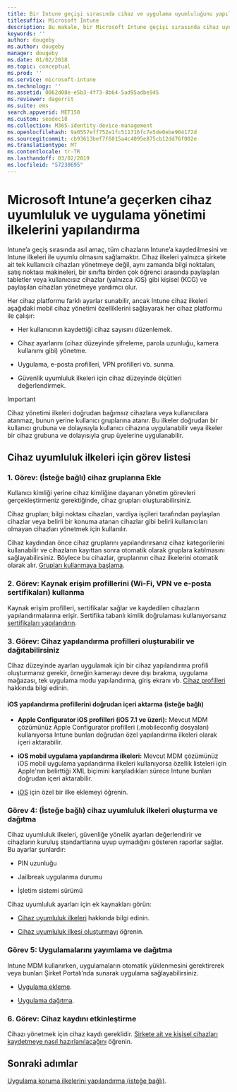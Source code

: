 ```yaml
---
title: Bir Intune geçişi sırasında cihaz ve uygulama uyumluluğunu yapılandırma
titlesuffix: Microsoft Intune
description: Bu makale, bir Microsoft Intune geçişi sırasında cihaz uyumluluk ve uygulama yönetimi ilkelerini yapılandırmak için gerekli adımları sağlar.
keywords: ''
author: dougeby
ms.author: dougeby
manager: dougeby
ms.date: 01/02/2018
ms.topic: conceptual
ms.prod: ''
ms.service: microsoft-intune
ms.technology: ''
ms.assetid: 0062d08e-e5b3-4f73-8b64-5ad95adbe945
ms.reviewer: dagerrit
ms.suite: ems
search.appverid: MET150
ms.custom: seodec18
ms.collection: M365-identity-device-management
ms.openlocfilehash: 9a0557eff752e1fc511716fc7e5de0ebe904172d
ms.sourcegitcommit: cb93613bef7f6015a4c4095e875cb12dd76f002e
ms.translationtype: MT
ms.contentlocale: tr-TR
ms.lasthandoff: 03/02/2019
ms.locfileid: "57230695"
---
```

# <a name="configure-device-compliance-and-app-management-policies-when-migrating-to-microsoft-intune"></a>Microsoft Intune’a geçerken cihaz uyumluluk ve uygulama yönetimi ilkelerini yapılandırma

Intune’a geçiş sırasında asıl amaç, tüm cihazların Intune’a kaydedilmesini ve Intune ilkeleri ile uyumlu olmasını sağlamaktır. Cihaz ilkeleri yalnızca şirkete ait tek kullanıcılı cihazları yönetmeye değil, aynı zamanda bilgi noktaları, satış noktası makineleri, bir sınıfta birden çok öğrenci arasında paylaşılan tabletler veya kullanıcısız cihazlar (yalnızca iOS) gibi kişisel (KCG) ve paylaşılan cihazları yönetmeye yardımcı olur.

Her cihaz platformu farklı ayarlar sunabilir, ancak Intune cihaz ilkeleri aşağıdaki mobil cihaz yönetimi özelliklerini sağlayarak her cihaz platformu ile çalışır:

-   Her kullanıcının kaydettiği cihaz sayısını düzenlemek.

-   Cihaz ayarlarını (cihaz düzeyinde şifreleme, parola uzunluğu, kamera kullanımı gibi) yönetme.

-   Uygulama, e-posta profilleri, VPN profilleri vb. sunma.

-   Güvenlik uyumluluk ilkeleri için cihaz düzeyinde ölçütleri değerlendirmek.

> [!IMPORTANT]
> Cihaz yönetimi ilkeleri doğrudan bağımsız cihazlara veya kullanıcılara atanmaz, bunun yerine kullanıcı gruplarına atanır. Bu ilkeler doğrudan bir kullanıcı grubuna ve dolayısıyla kullanıcı cihazına uygulanabilir veya ilkeler bir cihaz grubuna ve dolayısıyla grup üyelerine uygulanabilir.

## <a name="task-list-for-device-compliance-policies"></a>Cihaz uyumluluk ilkeleri için görev listesi

### <a name="task-1-add-device-groups-optional"></a>1. Görev: (İsteğe bağlı) cihaz gruplarına Ekle

Kullanıcı kimliği yerine cihaz kimliğine dayanan yönetim görevleri gerçekleştirmeniz gerektiğinde, cihaz grupları oluşturabilirsiniz.

Cihaz grupları; bilgi noktası cihazları, vardiya işçileri tarafından paylaşılan cihazlar veya belirli bir konuma atanan cihazlar gibi belirli kullanıcıları olmayan cihazları yönetmek için kullanılır.

Cihaz kaydından önce cihaz gruplarını yapılandırırsanız cihaz kategorilerini kullanabilir ve cihazların kayıttan sonra otomatik olarak gruplara katılmasını sağlayabilirsiniz. Böylece bu cihazlar, gruplarının cihaz ilkelerini otomatik olarak alır. [Grupları kullanmaya başlama](groups-get-started.md).

### <a name="task-2-use-resource-access-profiles-wi-fi-vpn-and-email-certificates"></a>2. Görev: Kaynak erişim profillerini (Wi-Fi, VPN ve e-posta sertifikaları) kullanma

Kaynak erişim profilleri, sertifikalar sağlar ve kaydedilen cihazların yapılandırmalarına erişir. Sertifika tabanlı kimlik doğrulaması kullanıyorsanız [sertifikaları yapılandırın](certificates-configure.md).

### <a name="task-3-create-and-deploy-device-configuration-profiles"></a>3. Görev: Cihaz yapılandırma profilleri oluşturabilir ve dağıtabilirsiniz

Cihaz düzeyinde ayarları uygulamak için bir cihaz yapılandırma profili oluşturmanız gerekir, örneğin kamerayı devre dışı bırakma, uygulama mağazası, tek uygulama modu yapılandırma, giriş ekranı vb. [Cihaz profilleri](device-profiles.md) hakkında bilgi edinin.

####  <a name="directly-import-ios-configuration-profiles-optional"></a>iOS yapılandırma profillerini doğrudan içeri aktarma (isteğe bağlı)

-   **Apple Configurator iOS profilleri (iOS 7.1 ve üzeri):** Mevcut MDM çözümünüz Apple Configurator profilleri (.mobileconfig dosyaları) kullanıyorsa Intune bunları doğrudan özel yapılandırma ilkeleri olarak içeri aktarabilir.

-   **iOS mobil uygulama yapılandırma ilkeleri:** Mevcut MDM çözümünüz iOS mobil uygulama yapılandırma ilkeleri kullanıyorsa özellik listeleri için Apple'nın belirttiği XML biçimini karşıladıkları sürece Intune bunları doğrudan içeri aktarabilir.

- [iOS](custom-settings-ios.md) için özel bir ilke eklemeyi öğrenin.

### <a name="task-4-create-and-deploy-device-compliance-policies-optional"></a>Görev 4: (İsteğe bağlı) cihaz uyumluluk ilkeleri oluşturma ve dağıtma

Cihaz uyumluluk ilkeleri, güvenliğe yönelik ayarları değerlendirir ve cihazların kuruluş standartlarına uyup uymadığını gösteren raporlar sağlar. Bu ayarlar şunlardır:

-   PIN uzunluğu

-   Jailbreak uygulanma durumu

-   İşletim sistemi sürümü

Cihaz uyumluluk ayarları için ek kaynakları görün:

-   [Cihaz uyumluluk ilkeleri](device-compliance.md) hakkında bilgi edinin.

-   [Cihaz uyumluluk ilkesi oluşturmayı](device-compliance-get-started.md) öğrenin.

### <a name="task-5-publish-and-deploy-apps"></a>Görev 5: Uygulamalarını yayımlama ve dağıtma

Intune MDM kullanırken, uygulamaların otomatik yüklenmesini gerektirerek veya bunları Şirket Portalı’nda sunarak uygulama sağlayabilirsiniz.

-   [Uygulama ekleme](apps-add.md).

-   [Uygulama dağıtma](apps-deploy.md).

### <a name="task-6-enable-device-enrollment"></a>6. Görev: Cihaz kaydını etkinleştirme

Cihazı yönetmek için cihaz kaydı gereklidir. [Şirkete ait ve kişisel cihazları kaydetmeye nasıl hazırlanılacağını](device-enrollment.md) öğrenin.

## <a name="next-steps"></a>Sonraki adımlar

[Uygulama koruma ilkelerini yapılandırma (isteğe bağlı)](migration-guide-app-protection-policies.md).
